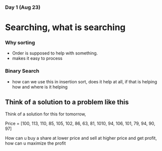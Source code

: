 ### Day 1 (Aug 23)

# Searching, what is searching
### Why sorting
- Order is supposed to help with something. 
- makes it easy to process


### Binary Search 
- how can we use this in insertion sort, does it help at all, if that is helping how and where is it helping



## Think of a solution to a problem like this
Think of a solution for this for tomorrow,

Price = [100, 113, 110, 85, 105, 102, 86, 63, 81, 1010, 94, 106, 101, 79, 94, 90, 97]

How can u buy a share at lower price and sell at higher price and get profit, how can u maximize the profit